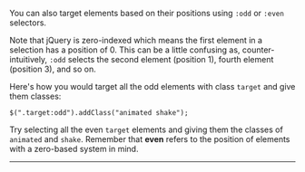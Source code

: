 <div class="challenge-instructions jquery"><div><section id="description">
<p>You can also target elements based on their positions using <code>:odd</code> or <code>:even</code> selectors.</p>
<p>Note that jQuery is zero-indexed which means the first element in a selection has a position of 0. This can be a little confusing as, counter-intuitively, <code>:odd</code> selects the second element (position 1), fourth element (position 3), and so on.</p>
<p>Here's how you would target all the odd elements with class <code>target</code> and give them classes:</p>
<pre class="language-js"><code class="language-js"><span class="token function">$</span><span class="token punctuation">(</span><span class="token string">".target:odd"</span><span class="token punctuation">)</span><span class="token punctuation">.</span><span class="token function">addClass</span><span class="token punctuation">(</span><span class="token string">"animated shake"</span><span class="token punctuation">)</span><span class="token punctuation">;</span>
</code></pre>
<p>Try selecting all the even <code>target</code> elements and giving them the classes of <code>animated</code> and <code>shake</code>. Remember that <strong>even</strong> refers to the position of elements with a zero-based system in mind.</p>
</section></div><hr/></div>